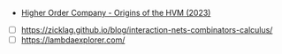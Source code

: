


- [Higher Order Company - Origins of the HVM (2023)](https://www.youtube.com/watch?v=UQNNs77SpXA)


- [ ] https://zicklag.github.io/blog/interaction-nets-combinators-calculus/
- [ ] https://lambdaexplorer.com/
